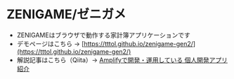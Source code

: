 # ZENIGAME/ゼニガメ
- ZENIGAMEはブラウザで動作する家計簿アプリケーションです
- デモページはこちら → [https://tttol.github.io/zenigame-gen2/](https://tttol.github.io/zenigame-gen2/)
- 解説記事はこちら（Qiita）→ [Amplifyで開発・運用している 個人開発アプリ紹介](https://speakerdeck.com/tttol/amplifytekai-fa-yun-yong-siteiru-ge-ren-kai-fa-ahurishao-jie)